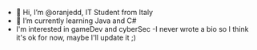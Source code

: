 - 👋 Hi, I’m @oranjedd, IT Student from Italy
- 🌱 I’m currently learning Java and C#
- I'm interested in gameDev and cyberSec
-I never wrote a bio so I think it's ok for now, maybe I'll update it ;)

<!---
oranjedd/oranjedd is a ✨ special ✨ repository because its `README.md` (this file) appears on your GitHub profile.
You can click the Preview link to take a look at your changes.
--->
